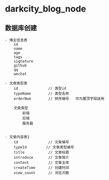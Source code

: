 # darkcity_blog_node


## 数据库创建
    - 博主信息表
        id    
        name
        age
        tags
        signature
        github
        qq
        wechat

    - 文章类型表
        id              // 类型id
        typeName        // 类型名称
        orderNum        // 排序编号   作为置顶字段适用

        文章类型
            前端
            后端
            服务器

    
    - 文章内容表1
        id              // 文章编号
        typeId         // 文章类型编号
        title           // 文章标题
        introduce       // 文章简介
        content         // 文章主体
        createTime      // 创建时间
        view_count      // 浏览次数



